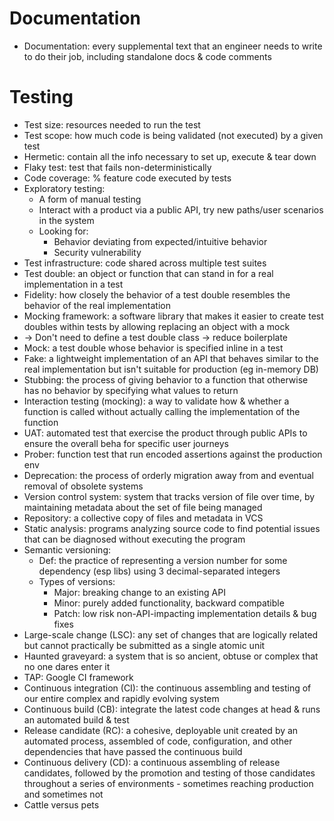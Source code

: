 
# Documentation
- Documentation: every supplemental text that an engineer needs to write to do their job, including standalone docs & code comments

# Testing
- Test size: resources needed to run the test
- Test scope: how much code is being validated (not executed) by a given test
- Hermetic: contain all the info necessary to set up, execute & tear down
- Flaky test: test that fails non-deterministically
- Code coverage: % feature code executed by tests
- Exploratory testing:
  - A form of manual testing
  - Interact with a product via a public API, try new paths/user scenarios in the system
  - Looking for:
    - Behavior deviating from expected/intuitive behavior
    - Security vulnerability
- Test infrastructure: code shared across multiple test suites
- Test double: an object or function that can stand in for a real implementation in a test
- Fidelity: how closely the behavior of a test double resembles the behavior of the real implementation
- Mocking framework: a software library that makes it easier to create test doubles within tests by allowing replacing an object with a mock
- -> Don't need to define a test double class -> reduce boilerplate 
- Mock: a test double whose behavior is specified inline in a test
- Fake: a lightweight implementation of an API that behaves similar to the real implementation but isn't suitable for production (eg in-memory DB)
- Stubbing: the process of giving behavior to a function that otherwise has no behavior by specifying what values to return
- Interaction testing (mocking): a way to validate how & whether a function is called without actually calling the implementation of the function
- UAT: automated test that exercise the product through public APIs to ensure the overall beha for specific user journeys
- Prober: function test that run encoded assertions against the production env
- Deprecation: the process of orderly migration away from and eventual removal of obsolete systems
- Version control system: system that tracks version of file over time, by maintaining metadata about the set of file being managed
- Repository: a collective copy of files and metadata in VCS
- Static analysis: programs analyzing source code to find potential issues that can be diagnosed without executing the program
- Semantic versioning:
  - Def: the practice of representing a version number for some dependency (esp libs) using 3 decimal-separated integers
  - Types of versions:
    - Major: breaking change to an existing API
    - Minor: purely added functionality, backward compatible
    - Patch: low risk non-API-impacting implementation details & bug fixes
- Large-scale change (LSC): any set of changes that are logically related but cannot practically be submitted as a single atomic unit
- Haunted graveyard: a system that is so ancient, obtuse or complex that no one dares enter it
- TAP: Google CI framework
- Continuous integration (CI): the continuous assembling and testing of our entire complex and rapidly evolving system
- Continuous build (CB): integrate the latest code changes at head & runs an automated build & test
- Release candidate (RC): a cohesive, deployable unit created by an automated process, assembled of code, configuration,
and other dependencies that have passed the continuous build
- Continuous delivery (CD): a continuous assembling of release candidates, followed by the promotion and testing
of those candidates throughout a series of environments - sometimes reaching production and sometimes not
- Cattle versus pets